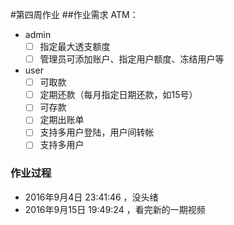 #第四周作业
##作业需求
ATM：
+ admin
    - [ ] 指定最大透支额度
    - [ ] 管理员可添加账户、指定用户额度、冻结用户等

+ user
    - [ ] 可取款
    - [ ] 定期还款（每月指定日期还款，如15号）
    - [ ] 可存款
    - [ ] 定期出账单
    - [ ] 支持多用户登陆，用户间转帐
    - [ ] 支持多用户

### 作业过程

* 2016年9月4日 23:41:46 ，没头绪
* 2016年9月15日 19:49:24 ，看完新的一期视频
